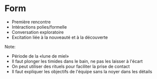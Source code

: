 # Form

+ Première rencontre
+ Intéractions polies/formelle
+ Conversation exploratoire
+ Excitation liée à la nouveauté et à la découverte

Note:

+ Période de la «lune de miel»
+ Il faut plonger les timides dans le bain, ne pas les laisser à l'écart
+ On peut utiliser des rituels pour faciliter la prise de contact
+ Il faut expliquer les objectifs de l'équipe sans la noyer dans les détails